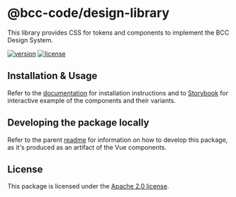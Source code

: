 # @bcc-code/design-library
This library provides CSS for tokens and components to implement the BCC Design System.

[![version](https://img.shields.io/npm/v/@bcc-code/design-library)](https://github.com/bcc-code/bcc-design-library/releases) [![license](https://img.shields.io/npm/l/@bcc-code/design-library)](https://github.com/bcc-code/bcc-design-library/blob/main/LICENSE)

## Installation & Usage
Refer to the [documentation](https://developer.bcc.no/bcc-design/design-library/) for installation instructions and to [Storybook](https://component-stories.developer.bcc.no) for interactive example of the components and their variants.

## Developing the package locally
Refer to the parent [readme](../README.md) for information on how to develop this package, as it's produced as an artifact of the Vue components.

## License
This package is licensed under the [Apache 2.0 license](./LICENSE).
